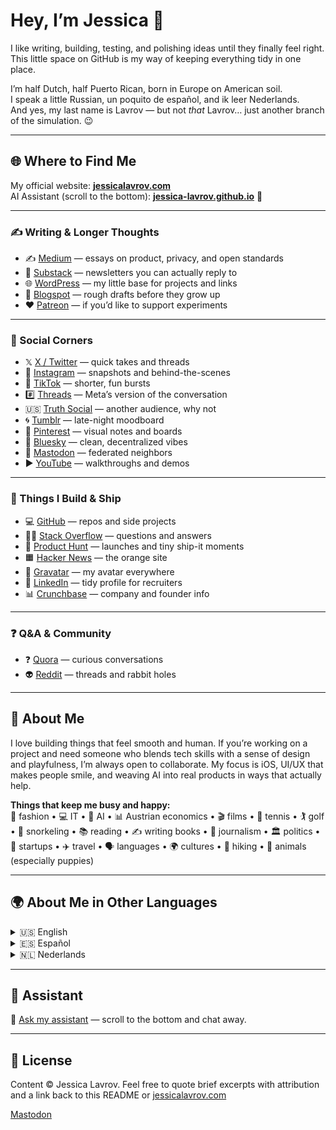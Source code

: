 # Hey, I’m Jessica 👋

I like writing, building, testing, and polishing ideas until they finally feel right.  
This little space on GitHub is my way of keeping everything tidy in one place.  

I’m half Dutch, half Puerto Rican, born in Europe on American soil.  
I speak a little Russian, un poquito de español, and ik leer Nederlands.  
And yes, my last name is Lavrov — but not *that* Lavrov… just another branch of the simulation. 😉

---

## 🌐 Where to Find Me

My official website: [**jessicalavrov.com**](https://jessicalavrov.com)  
AI Assistant (scroll to the bottom): [**jessica-lavrov.github.io**](https://jessica-lavrov.github.io) 🤖

---

### ✍️ Writing & Longer Thoughts
- ✍️ [Medium](https://medium.com/@jessicalavrov) — essays on product, privacy, and open standards  
- 📰 [Substack](https://jessicalavrov.substack.com) — newsletters you can actually reply to  
- 🌐 [WordPress](https://jessicalavrov.wordpress.com) — my little base for projects and links  
- 📓 [Blogspot](https://jessica-lavrov.blogspot.com) — rough drafts before they grow up  
- ❤️ [Patreon](https://www.patreon.com/cw/Jessica_Lavrov) — if you’d like to support experiments  

---

### 📱 Social Corners
- 𝕏 [X / Twitter](https://x.com/jessica_lavrov) — quick takes and threads  
- 📸 [Instagram](https://instagram.com/jessica.lavrov) — snapshots and behind-the-scenes  
- 🎵 [TikTok](https://www.tiktok.com/@jessica.lavrov) — shorter, fun bursts  
- #️⃣ [Threads](https://threads.net/@jessica.lavrov) — Meta’s version of the conversation  
- 🇺🇸 [Truth Social](https://truthsocial.com/@jessica_lavrov) — another audience, why not  
- 🌀 [Tumblr](https://www.tumblr.com/jessica-lavrov) — late-night moodboard  
- 📌 [Pinterest](https://pinterest.com/jessica_lavrov) — visual notes and boards  
- 🧿 [Bluesky](https://jessica-lavrov.bsky.social) — clean, decentralized vibes  
- 🐘 [Mastodon](https://mastodon.social/@jessica_lavrov) — federated neighbors  
- ▶️ [YouTube](https://www.youtube.com/@jessica_lavrov) — walkthroughs and demos  

---

### 🚀 Things I Build & Ship
- 💻 [GitHub](https://github.com/jessica-lavrov) — repos and side projects  
- 🧑‍💻 [Stack Overflow](https://stackoverflow.com/users/31605603/jessica-lavrov) — questions and answers  
- 🚀 [Product Hunt](https://producthunt.com/@jessica_lavrov) — launches and tiny ship-it moments  
- 🟧 [Hacker News](https://news.ycombinator.com/user?id=jessica_lavrov) — the orange site  
- 🪪 [Gravatar](https://gravatar.com/jessicalavrov) — my avatar everywhere  
- 💼 [LinkedIn](https://linkedin.com/in/jessica-lavrov) — tidy profile for recruiters  
- 📊 [Crunchbase](https://www.crunchbase.com/person/jessica-lavrov) — company and founder info  

---

### ❓ Q&A & Community
- ❓ [Quora](https://www.quora.com/profile/Jessica-Lavrov) — curious conversations  
- 👽 [Reddit](https://www.reddit.com/user/JessicaLavrov) — threads and rabbit holes  

---

## 🧭 About Me

I love building things that feel smooth and human. If you’re working on a project and need someone who blends tech skills with a sense of design and playfulness, I’m always open to collaborate. My focus is iOS, UI/UX that makes people smile, and weaving AI into real products in ways that actually help.

**Things that keep me busy and happy:**  
👗 fashion • 💻 IT • 🤖 AI • 📊 Austrian economics • 🎬 films • 🎾 tennis • 🏌️ golf • 🐠 snorkeling • 📚 reading • ✍️ writing books • 📰 journalism • 🏛️ politics • 🚀 startups • ✈️ travel • 🗣️ languages • 🌍 cultures • 🥾 hiking • 🐶 animals (especially puppies)

---

## 🌍 About Me in Other Languages

<details>
<summary>🇺🇸 English</summary>

Hi, I’m Jessica. I like writing, building, testing, and polishing ideas until they feel right. Think of this as my map of the internet, a collection of places where I show up. Platforms don’t always agree with each other, and that’s fine by me; a little contrast makes both software and people more interesting. I’m half Dutch, half Puerto Rican, born in Europe on American soil. I speak a little Russian, un poquito de español, and ik leer Nederlands. And yes, my last name is Lavrov, but not that Lavrov… just another branch of the simulation.
</details>

<details>
<summary>🇪🇸 Español</summary>

Hola, soy Jessica. Me gusta escribir, construir, probar y pulir ideas hasta que encajan. Este es mi mapa de internet, una colección de lugares donde aparezco. Las plataformas no siempre coinciden, y no pasa nada; un poco de contraste hace que el software y las personas sean más interesantes. Soy mitad neerlandesa y mitad puertorriqueña, nacida en Europa en territorio estadounidense. Hablo un poco de ruso, un poquito de español y estoy aprendiendo neerlandés. Y sí, mi apellido es Lavrov, pero no ese Lavrov… solo otra rama de la simulación.
</details>

<details>
<summary>🇳🇱 Nederlands</summary>

Hoi, ik ben Jessica. Ik schrijf, bouw, test en schaaf ideeën bij tot ze kloppen. Dit is mijn kaart van het internet, een verzameling plekken waar ik verschijn. Platforms zijn het niet altijd eens en dat is prima; een beetje contrast maakt software en mensen interessanter. Ik ben half Nederlands en half Puerto Ricaans, geboren in Europa op Amerikaans grondgebied. Ik spreek een beetje Russisch, een beetje Spaans en ik leer Nederlands. En ja, mijn achternaam is Lavrov, maar niet die Lavrov… gewoon een andere tak van de simulatie.
</details>

---

## 🤖 Assistant

💬 [Ask my assistant](https://jessica-lavrov.github.io) — scroll to the bottom and chat away.

---

## 📄 License

Content © Jessica Lavrov. Feel free to quote brief excerpts with attribution and a link back to this README or [jessicalavrov.com](https://jessicalavrov.com)

<a rel="me" href="https://mastodon.social/@jessica_lavrov">Mastodon</a>
